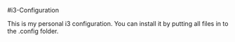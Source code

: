 #i3-Configuration

This is my personal i3 configuration.
You can install it by putting all files in to the .config folder.